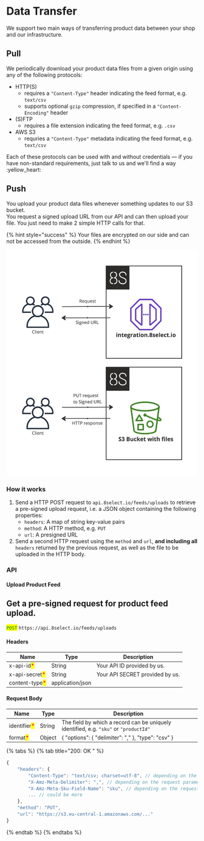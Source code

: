 # Data Transfer

We support two main ways of transferring product data between your shop and our infrastructure.

## Pull

We periodically download your product data files from a given origin using any of the following protocols:

* HTTP(S)
  * requires a `"Content-Type"` header indicating the feed format, e.g. `text/csv`
  * supports optional `gzip` compression, if specified in a `"Content-Encoding"` header
* (S)FTP
  * requires a file extension indicating the feed format, e.g. `.csv`
* AWS S3
  * requries a `"Content-Type"` metadata indicating the feed format, e.g. `text/csv`

Each of these protocols can be used with and without credentials — if you have non-standard requirements, just talk to us and we'll find a way :yellow\_heart:

## Push

You upload your product data files whenever something updates to our S3 bucket.\
You request a signed upload URL from our API and can then upload your file. You just need to make 2 simple HTTP calls for that.

{% hint style="success" %}
Your files are encrypted on our side and can not be accessed from the outside.
{% endhint %}

![](<../.gitbook/assets/Product Import - Frame 1 (1).jpg>)

### How it works

1. Send a HTTP POST request to `api.8select.io/feeds/uploads` to retrieve a pre-signed upload request, i.e. a JSON object containing the following properties:
   * `headers`: A map of string key-value pairs
   * `method`: A HTTP method, e.g. `PUT`
   * `url`: A presigned URL
2. Send a second HTTP request using the `method` and `url`, **and including all** `headers` returned by the previous request, as well as the file to be uploaded in the HTTP body.

### API

#### Upload Product Feed&#x20;

## Get a pre-signed request for product feed upload.

<mark style="color:green;">`POST`</mark> `https://api.8select.io/feeds/uploads`

#### Headers

| Name                                           | Type             | Description                     |
| ---------------------------------------------- | ---------------- | ------------------------------- |
| x-api-id<mark style="color:red;">\*</mark>     | String           | Your API ID provided by us.     |
| x-api-secret<mark style="color:red;">\*</mark> | String           | Your API SECRET provided by us. |
| content-type<mark style="color:red;">\*</mark> | application/json |                                 |

#### Request Body

| Name                                         | Type   | Description                                                                            |
| -------------------------------------------- | ------ | -------------------------------------------------------------------------------------- |
| identifier<mark style="color:red;">\*</mark> | String | The field by which a record can be uniquely identified, e.g. `"sku"` or `"productId"`  |
| format<mark style="color:red;">\*</mark>     | Object | { "options": { "delimiter": "," }, "type": "csv" }                                     |

{% tabs %}
{% tab title="200: OK " %}
```typescript
{
    "headers": {
        "Content-Type": "text/csv; charset=utf-8", // depending on the request parameters
        "X-Amz-Meta-Delimiter": ",", // depending on the request parameters
        "X-Amz-Meta-Sku-Field-Name": "sku", // depending on the request parameters
        ... // could be more
    },
    "method": "PUT",
    "url": "https://s3.eu-central-1.amazonaws.com/..."
}
```
{% endtab %}
{% endtabs %}
